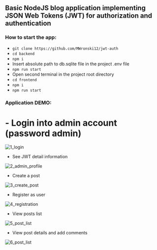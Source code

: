 ## Basic NodeJS blog application implementing JSON Web Tokens (JWT) for authorization and authentication

### How to start the app:

- `git clone https://github.com/MWronski12/jwt-auth`
- `cd backend`
- `npm i`
- Insert absolute path to db.sqlite file in the project .env file
- `npm run start`
- Open second terminal in the project root directory
- `cd frontend`
- `npm i`
- `npm run start`

### Application DEMO:

# - Login into admin account (password admin)

![1_login](https://user-images.githubusercontent.com/66621445/202031169-21821a0f-9184-4e99-a449-c18ead111921.png)


- See JWT detail information

![2_admin_profile](https://user-images.githubusercontent.com/66621445/202031248-286cddab-f38b-4493-bf19-411a79ba6688.png)


- Create a post

![3_create_post](https://user-images.githubusercontent.com/66621445/202031263-4b8c61a3-b0a7-4346-9e08-2b7030e78796.png)


- Register as user

![4_registration](https://user-images.githubusercontent.com/66621445/202031286-fc7f94df-63ca-4782-8edb-894dcf2f1bbe.png)


- View posts list

![5_post_list](https://user-images.githubusercontent.com/66621445/202031298-c2e8724d-d060-4dfb-bb85-a33ad5a7bea2.png)


- View post details and add comments

![6_post_list](https://user-images.githubusercontent.com/66621445/202031308-f86e57b5-d368-4205-ba3b-65ef80c8dfb7.png)
